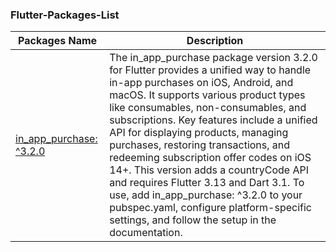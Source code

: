 ### Flutter-Packages-List


|   Packages Name                |            Description                         | 
|--------------------------------|------------------------------------------------|
|   [in_app_purchase: ^3.2.0](https://pub.dev/packages/in_app_purchase)   |           The in_app_purchase package version 3.2.0 for Flutter provides a unified way to handle in-app purchases on iOS, Android, and macOS. It supports various product types like consumables, non-consumables, and subscriptions. Key features include a unified API for displaying products, managing purchases, restoring transactions, and redeeming subscription offer codes on iOS 14+. This version adds a countryCode API and requires Flutter 3.13 and Dart 3.1. To use, add in_app_purchase: ^3.2.0 to your pubspec.yaml, configure platform-specific settings, and follow the setup in the documentation.   | 
